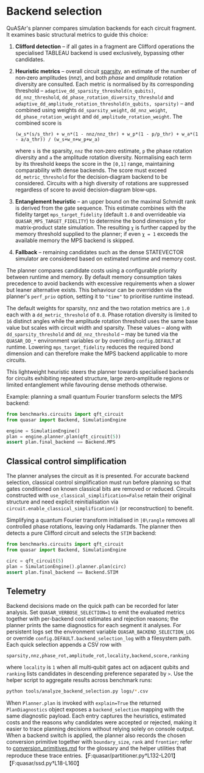 # Backend selection

QuASAr's planner compares simulation backends for each circuit fragment.  It
examines basic structural metrics to guide this choice:

1. **Clifford detection** – if all gates in a fragment are Clifford operations
   the specialised TABLEAU backend is used exclusively, bypassing other
   candidates.
2. **Heuristic metrics** – overall circuit [sparsity](sparsity.md), an
   estimate of the number of non‑zero amplitudes (*nnz*), and both *phase* and
   *amplitude* rotation diversity are consulted. Each metric is normalised by
   its corresponding threshold – ``adaptive_dd_sparsity_threshold(n_qubits)``,
   ``dd_nnz_threshold``, ``dd_phase_rotation_diversity_threshold`` and
   ``adaptive_dd_amplitude_rotation_threshold(n_qubits, sparsity)`` – and
   combined using weights ``dd_sparsity_weight``, ``dd_nnz_weight``,
   ``dd_phase_rotation_weight`` and ``dd_amplitude_rotation_weight``.  The
   combined score is

   ``(w_s*(s/s_thr) + w_n*(1 - nnz/nnz_thr) + w_p*(1 - p/p_thr) + w_a*(1 - a/a_thr)) / (w_s+w_n+w_p+w_a)``

   where ``s`` is the sparsity, ``nnz`` the non‑zero estimate, ``p`` the phase
   rotation diversity and ``a`` the amplitude rotation diversity. Normalising
   each term by its threshold keeps the score in the ``[0,1]`` range,
   maintaining comparability with dense backends.  The score must exceed
   ``dd_metric_threshold`` for the decision‑diagram backend to be considered.
   Circuits with a high diversity of rotations are suppressed regardless of
   score to avoid decision‑diagram blow‑ups.
3. **Entanglement heuristic** – an upper bound on the maximal Schmidt rank is
   derived from the gate sequence.  This estimate combines with the fidelity
   target ``mps_target_fidelity`` (default ``1.0`` and overrideable via
   ``QUASAR_MPS_TARGET_FIDELITY``) to determine the bond dimension ``χ`` for
   matrix‑product state simulation.  The resulting ``χ`` is further capped by
   the memory threshold supplied to the planner; if even ``χ = 1`` exceeds the
   available memory the MPS backend is skipped.
4. **Fallback** – remaining candidates such as the dense STATEVECTOR simulator
   are considered based on estimated runtime and memory cost.

The planner compares candidate costs using a configurable priority between
runtime and memory.  By default memory consumption takes precedence to avoid
backends with excessive requirements when a slower but leaner alternative
exists.  This behaviour can be overridden via the planner's ``perf_prio``
option, setting it to ``"time"`` to prioritise runtime instead.

The default weights for sparsity, nnz and the two rotation metrics are ``1.0``
each with a ``dd_metric_threshold`` of ``0.8``.  Phase rotation diversity is
limited to ``16`` distinct angles while the amplitude rotation threshold uses
the same base value but scales with circuit width and sparsity. These values –
along with ``dd_sparsity_threshold`` and ``dd_nnz_threshold`` – may be tuned via
the ``QUASAR_DD_*`` environment variables or by overriding ``config.DEFAULT`` at
runtime.  Lowering ``mps_target_fidelity`` reduces the required bond dimension
and can therefore make the MPS backend applicable to more circuits.

This lightweight heuristic steers the planner towards specialised backends for
circuits exhibiting repeated structure, large zero‑amplitude regions or limited
entanglement while favouring dense methods otherwise.

Example: planning a small quantum Fourier transform selects the MPS backend:

```python
from benchmarks.circuits import qft_circuit
from quasar import Backend, SimulationEngine

engine = SimulationEngine()
plan = engine.planner.plan(qft_circuit(5))
assert plan.final_backend == Backend.MPS
```

## Classical control simplification

The planner analyses the circuit as it is presented.  For accurate backend
selection, classical control simplification must run before planning so that
gates conditioned on known classical bits are removed or reduced.  Circuits
constructed with ``use_classical_simplification=False`` retain their original
structure and need explicit reinitialisation via
``circuit.enable_classical_simplification()`` (or reconstruction) to benefit.

Simplifying a quantum Fourier transform initialised in ``|0\rangle`` removes all
controlled phase rotations, leaving only Hadamards.  The planner then detects a
pure Clifford circuit and selects the ``STIM`` backend:

```python
from benchmarks.circuits import qft_circuit
from quasar import Backend, SimulationEngine

circ = qft_circuit(5)
plan = SimulationEngine().planner.plan(circ)
assert plan.final_backend == Backend.STIM
```

## Telemetry

Backend decisions made on the quick path can be recorded for later analysis.
Set ``QUASAR_VERBOSE_SELECTION=1`` to emit the evaluated metrics together with
per-backend cost estimates and rejection reasons; the planner prints the same
diagnostics for each segment it analyses.  For persistent logs set the environment variable
``QUASAR_BACKEND_SELECTION_LOG`` or override
``config.DEFAULT.backend_selection_log`` with a filesystem path.  Each quick
selection appends a CSV row with

``sparsity,nnz,phase_rot,amplitude_rot,locality,backend,score,ranking``

where ``locality`` is ``1`` when all multi‑qubit gates act on adjacent qubits
and ``ranking`` lists candidates in descending preference separated by ``>``.
Use the helper script to aggregate results across benchmark runs:

```bash
python tools/analyze_backend_selection.py logs/*.csv
```

When ``Planner.plan`` is invoked with ``explain=True`` the returned
``PlanDiagnostics`` object exposes a ``backend_selection`` mapping with the
same diagnostic payload.  Each entry captures the heuristics, estimated costs
and the reasons why candidates were accepted or rejected, making it easier to
trace planning decisions without relying solely on console output. When a
backend switch is applied, the planner also records the chosen conversion
primitive together with ``boundary_size``, ``rank`` and ``frontier``; refer to
[conversion_primitives.md](conversion_primitives.md) for the glossary and the
helper utilities that reproduce these trace entries.【F:quasar/partitioner.py†L132-L201】【F:quasar/ssd.py†L18-L160】
